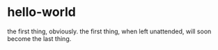 # hello-world
the first thing, obviously.
the first thing, when left unattended, will soon become the last thing. 
